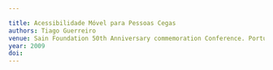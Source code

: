 ---
title: Acessibilidade Móvel para Pessoas Cegas
authors: Tiago Guerreiro
venue: Sain Foundation 50th Anniversary commemoration Conference. Portugal, November, 2009
year: 2009
doi: 
---
